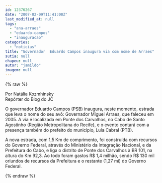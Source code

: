 ```yaml
---
id: 12376267
date: "2007-02-09T11:41:00Z"
last_modified_at: null
tags:
  - "ana-arraes"
  - "eduardo-campos"
  - "inauguracao"
categories:
  - "noticias"
title: "Governador  Eduardo Campos inaugura via com nome de Arraes"
sutia: null
chapeu: null
autor: "jamildo"
imagem: null
---
```

{% raw %}
<p>Por Nat&aacute;lia Kozmhinsky<br />Rep&oacute;rter do Blog do JC</p>
<p>O governador Eduardo Campos (PSB) inaugura, neste momento, estrada que leva o nome do seu av&ocirc;: Governador Miguel Arraes, que faleceu em 2005. A via &eacute; localizada em Ponte dos Carvalhos, no Cabo de Santo Agostinho (Regi&atilde;o Metropolitana do Recife), e o evento contar&aacute; com a presen&ccedil;a tamb&eacute;m do prefeito do munic&iacute;pio, Lula Cabral (PTB).</p>
<p>A nova estrada, com 1,5 Km de comprimento, foi constru&iacute;da com recursos do Governo Federal, atrav&eacute;s do Minist&eacute;rio da Integra&ccedil;&atilde;o Nacional, e da Prefeitura do Cabo, e liga o distrito de Ponte dos Carvalhos &agrave; BR 101, na altura do Km 92,3. Ao todo foram gastos R$ 1,4 milh&atilde;o, sendo R$ 130 mil oriundos de recursos da Prefeitura e o restante (1,27 mi) do Governo Federal.</p>
{% endraw %}